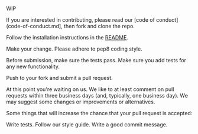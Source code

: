 WIP

If you are interested in contributing, please read our [code of conduct](code-of-conduct.md], then fork and clone the repo.

Follow the installation instructions in the [README](README.md).

Make your change. Please adhere to pep8 coding style.

Before submission, make sure the tests pass. Make sure you add tests for any new functionality.

Push to your fork and submit a pull request.

At this point you're waiting on us. We like to at least comment on pull requests within three business days (and, typically, one business day). We may suggest some changes or improvements or alternatives.

Some things that will increase the chance that your pull request is accepted:

Write tests.
Follow our style guide.
Write a good commit message.
